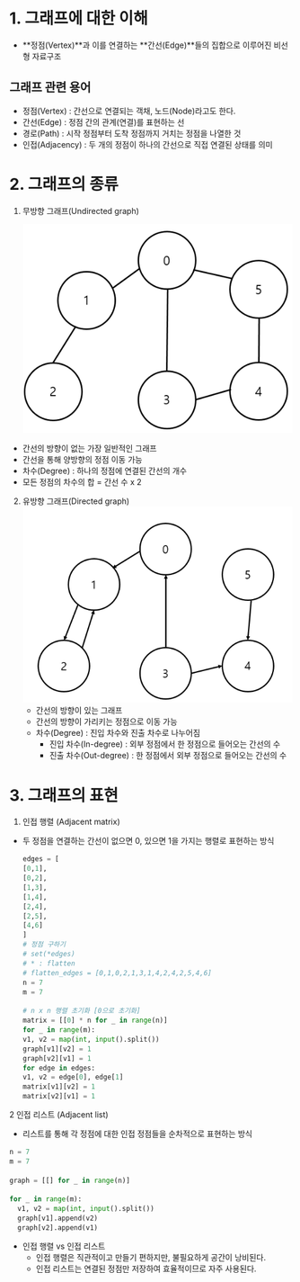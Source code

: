 # 1. 그래프에 대한 이해

- **정점(Vertex)**과 이를 연결하는 **간선(Edge)**들의 집합으로 이루어진 비선형 자료구조

## 그래프 관련 용어

- 정점(Vertex) : 간선으로 연결되는 객채, 노드(Node)라고도 한다.
- 간선(Edge) : 정점 간의 관계(연결)를 표현하는 선
- 경로(Path) : 시작 정점부터 도착 정점까지 거치는 정점을 나열한 것
- 인접(Adjacency) : 두 개의 정점이 하나의 간선으로 직접 연결된 상태를 의미

# 2. 그래프의 종류

1. 무방향 그래프(Undirected graph)
   
   ![](그래프.assets/1.PNG)
- 간선의 방향이 없는 가장 일반적인 그래프
- 간선을 통해 양방향의 정점 이동 가능
- 차수(Degree) : 하나의 정점에 연결된 간선의 개수
- 모든 정점의 차수의 합 = 간선 수 x 2
2. 유방향 그래프(Directed graph)
   ![](그래프.assets/2.PNG)
   - 간선의 방향이 있는 그래프
   - 간선의 방향이 가리키는 정점으로 이동 가능
   - 차수(Degree) : 진입 차수와 진출 차수로 나누어짐
     - 진입 차수(In-degree) : 외부 정점에서 한 정점으로 들어오는 간선의 수
     - 진출 차수(Out-degree) : 한 정점에서 외부 정점으로 들어오는 간선의 수

# 3. 그래프의 표현

1. 인접 행렬 (Adjacent matrix)
- 두 정점을 연결하는 간선이 없으면 0, 있으면 1을 가지는 행렬로 표현하는 방식 
  
  ```python
  edges = [
  [0,1],
  [0,2],
  [1,3],
  [1,4],
  [2,4],
  [2,5],
  [4,6]
  ]
  # 정점 구하기
  # set(*edges)
  # * : flatten
  # flatten_edges = [0,1,0,2,1,3,1,4,2,4,2,5,4,6]
  n = 7
  m = 7
  
  # n x n 행렬 초기화 [0으로 초기화]
  matrix = [[0] * n for _ in range(n)]
  for _ in range(m):
  v1, v2 = map(int, input().split())
  graph[v1][v2] = 1
  graph[v2][v1] = 1
  for edge in edges:
  v1, v2 = edge[0], edge[1]
  matrix[v1][v2] = 1
  matrix[v2][v1] = 1
  ```

2 인접 리스트 (Adjacent list)

- 리스트를 통해 각 정점에 대한 인접 정점들을 순차적으로 표현하는 방식

```python
n = 7
m = 7

graph = [[] for _ in range(n)]

for _ in range(m):
  v1, v2 = map(int, input().split())
  graph[v1].append(v2)
  graph[v2].append(v1)
```

- 인접 행렬 vs 인접 리스트
  - 인접 행렬은 직관적이고 만들기 편하지만, 불필요하게 공간이 낭비된다.
  - 인접 리스트는 연결된 정점만 저장하여 효율적이므로 자주 사용된다.